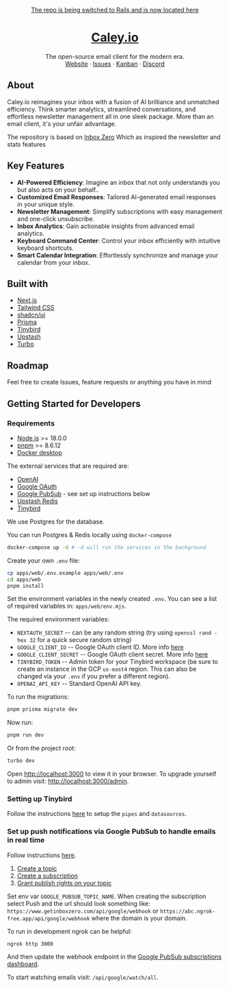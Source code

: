 <p align="center">
  <a href="[https://www.caley.io](https://github.com/caley-io/caley)">
    The repo is being switched to Rails and is now located here
  </a>
</p>

<p align="center">
  <a href="https://www.caley.io">
    <h1 align="center">Caley.io</h1>
  </a>
  <p align="center">
    The open-source email client for the modern era.
    <br />
    <a href="https://caley.io">Website</a>
    ·
    <a href="https://github.com/Magnet-wtf/caley.io/issues">Issues</a>
    ·
    <a href="https://github.com/orgs/Magnet-wtf/projects/1/views/1?layout=board">Kanban</a>
    ·
    <a href="https://discord.gg/3Makqk7Q">Discord</a>
  </p>
</p>

## About

Caley.io reimagines your inbox with a fusion of AI brilliance and unmatched efficiency. Think smarter analytics, streamlined conversations, and effortless newsletter management all in one sleek package. More than an email client,
it's your unfair advantage.

The repository is based on [Inbox Zero](https://github.com/elie222/inbox-zero/tree/main) Which as inspired the newsletter and stats features

## Key Features

- **AI-Powered Efficiency**: Imagine an inbox that not only understands you but also acts on your behalf..
- **Customized Email Responses**: Tailored AI-generated email responses in your unique style.
- **Newsletter Management**: Simplify subscriptions with easy management and one-click unsubscribe.
- **Inbox Analytics**: Gain actionable insights from advanced email analytics.
- **Keyboard Command Center**: Control your inbox efficiently with intuitive keyboard shortcuts.
- **Smart Calendar Integration**: Effortlessly synchronize and manage your calendar from your inbox.

## Built with

- [Next.js](https://nextjs.org/)
- [Tailwind CSS](https://tailwindcss.com/)
- [shadcn/ui](https://ui.shadcn.com/)
- [Prisma](https://www.prisma.io/)
- [Tinybird](https://tinybird.co/)
- [Upstash](https://upstash.com/)
- [Turbo](https://turbo.build/)

## Roadmap

Feel free to create Issues, feature requests or anything you have in mind

## Getting Started for Developers

### Requirements

- [Node.js](https://nodejs.org/en/) >= 18.0.0
- [pnpm](https://pnpm.io/) >= 8.6.12
- [Docker desktop](https://www.docker.com/products/docker-desktop/)

The external services that are required are:

- [OpenAI](https://platform.openai.com/api-keys)
- [Google OAuth](https://console.cloud.google.com/apis/credentials)
- [Google PubSub](https://console.cloud.google.com/cloudpubsub/topic/list) - see set up instructions below
- [Upstash Redis](https://upstash.com/)
- [Tinybird](https://www.tinybird.co/)

We use Postgres for the database.

You can run Postgres & Redis locally using `docker-compose`

```bash
docker-compose up -d # -d will run the services in the background
```

Create your own `.env` file:

```bash
cp apps/web/.env.example apps/web/.env
cd apps/web
pnpm install
```

Set the environment variables in the newly created `.env`. You can see a list of required variables in: `apps/web/env.mjs`.

The required environment variables:

- `NEXTAUTH_SECRET` -- can be any random string (try using `openssl rand -hex 32` for a quick secure random string)
- `GOOGLE_CLIENT_ID` -- Google OAuth client ID. More info [here](https://next-auth.js.org/providers/google)
- `GOOGLE_CLIENT_SECRET` -- Google OAuth client secret. More info [here](https://next-auth.js.org/providers/google)
- `TINYBIRD_TOKEN` -- Admin token for your Tinybird workspace (be sure to create an instance in the GCP `us-east4` region. This can also be changed via your `.env` if you prefer a different region).
- `OPENAI_API_KEY` -- Standard OpenAI API key.

To run the migrations:

```bash
pnpm prisma migrate dev
```

Now run:

```bash
pnpm run dev
```

Or from the project root:

```bash
turbo dev
```

Open [http://localhost:3000](http://localhost:3000) to view it in your browser.
To upgrade yourself to admin visit: [http://localhost:3000/admin](http://localhost:3000/admin).

### Setting up Tinybird

Follow the instructions [here](./packages/tinybird/README.md) to setup the `pipes` and `datasources`.

### Set up push notifications via Google PubSub to handle emails in real time

Follow instructions [here](https://developers.google.com/gmail/api/guides/push).

1. [Create a topic](https://developers.google.com/gmail/api/guides/push#create_a_topic)
2. [Create a subscription](https://developers.google.com/gmail/api/guides/push#create_a_subscription)
3. [Grant publish rights on your topic](https://developers.google.com/gmail/api/guides/push#grant_publish_rights_on_your_topic)

Set env var `GOOGLE_PUBSUB_TOPIC_NAME`.
When creating the subscription select Push and the url should look something like: `https://www.getinboxzero.com/api/google/webhook` or `https://abc.ngrok-free.app/api/google/webhook` where the domain is your domain.

To run in development ngrok can be helpful:

```sh
ngrok http 3000
```

And then update the webhook endpoint in the [Google PubSub subscriptions dashboard](https://console.cloud.google.com/cloudpubsub/subscription/list).

To start watching emails visit: `/api/google/watch/all`.

